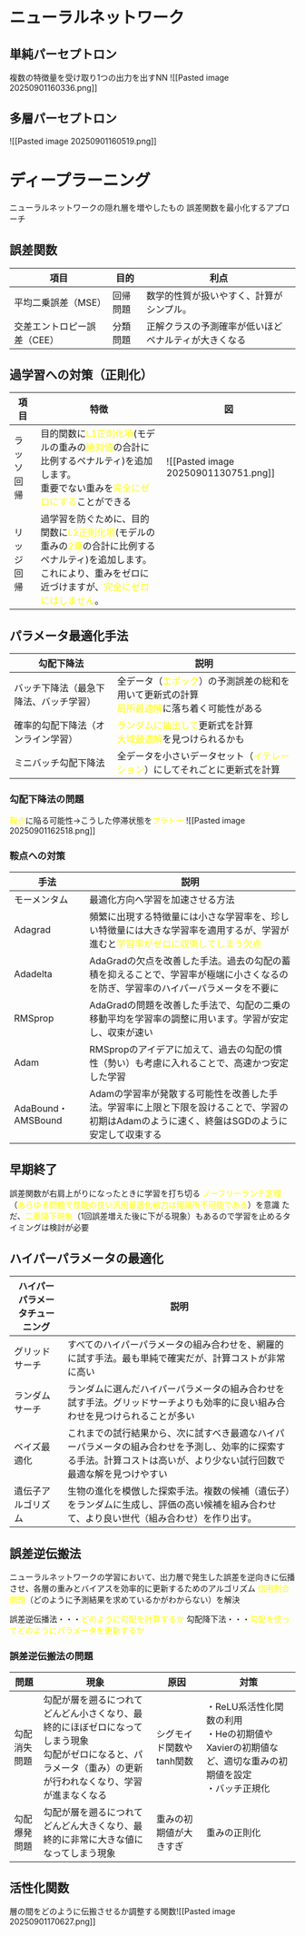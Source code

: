 # ニューラルネットワーク
## 単純パーセプトロン
複数の特徴量を受け取り1つの出力を出すNN
![[Pasted image 20250901160336.png]]
## 多層パーセプトロン
![[Pasted image 20250901160519.png]]
# ディープラーニング
ニューラルネットワークの隠れ層を増やしたもの
誤差関数を最小化するアプローチ
## 誤差関数

| 項目              | 目的   | 利点                         |
| --------------- | ---- | -------------------------- |
| 平均二乗誤差（MSE）     | 回帰問題 | 数学的性質が扱いやすく、計算がシンプル。       |
| 交差エントロピー誤差（CEE） | 分類問題 | 正解クラスの予測確率が低いほどペナルティが大きくなる |
## 過学習への対策（正則化）

| 項目    | 特徴                                                                                                                                                                             | 図                                    |
| ----- | ------------------------------------------------------------------------------------------------------------------------------------------------------------------------------ | ------------------------------------ |
| ラッソ回帰 | 目的関数に<font color="#ffff00">L1正則化項</font>(モデルの重みの<font color="#ffff00">絶対値</font>の合計に比例するペナルティ)を追加します。<br>重要でない重みを<font color="#ffff00">完全にゼロにする</font>ことができる                   | ![[Pasted image 20250901130751.png]] |
| リッジ回帰 | 過学習を防ぐために、目的関数に<font color="#ffff00">L2正則化項</font>(モデルの重みの<font color="#ffff00">2乗</font>の合計に比例するペナルティ)を追加します。<br>これにより、重みをゼロに近づけますが、<font color="#ffff00">完全にゼロにはしません</font>。 |                                      |


## パラメータ最適化手法

| 勾配下降法               | 説明                                                                                                         |
| ------------------- | ---------------------------------------------------------------------------------------------------------- |
| バッチ下降法（最急下降法、バッチ学習） | 全データ（<font color="#ffff00">エポック</font>）の予測誤差の総和を用いて更新式の計算<br><font color="#ffff00">局所最適解</font>に落ち着く可能性がある |
| 確率的勾配下降法（オンライン学習）   | <font color="#ffff00">ランダムに抽出して</font>更新式を計算<br><font color="#ffff00">大域最適解</font>を見つけられるかも                |
| ミニバッチ勾配下降法          | 全データを小さいデータセット（<font color="#ffff00">イテレーション</font>）にしてそれごとに更新式を計算                                         |
### 勾配下降法の問題
<font color="#ffff00">鞍点</font>に陥る可能性→こうした停滞状態を<font color="#ffff00">プラトー</font>
![[Pasted image 20250901162518.png]]
### 鞍点への対策

| 手法                | 説明                                                                                           |
| ----------------- | -------------------------------------------------------------------------------------------- |
| モーメンタム            | 最適化方向へ学習を加速させる方法                                                                             |
| Adagrad           | 頻繁に出現する特徴量には小さな学習率を、珍しい特徴量には大きな学習率を適用するが、学習が進むと<font color="#ffff00">学習率がゼロに収束してしまう欠点</font> |
| Adadelta          | AdaGradの欠点を改善した手法。過去の勾配の蓄積を抑えることで、学習率が極端に小さくなるのを防ぎ、学習率のハイパーパラメータを不要に                         |
| RMSprop           | AdaGradの問題を改善した手法で、勾配の二乗の移動平均を学習率の調整に用います。学習が安定し、収束が速い                                       |
| Adam              | RMSpropのアイデアに加えて、過去の勾配の慣性（勢い）も考慮に入れることで、高速かつ安定した学習                                           |
| AdaBound・AMSBound | Adamの学習率が発散する可能性を改善した手法。学習率に上限と下限を設けることで、学習の初期はAdamのように速く、終盤はSGDのように安定して収束する                 |
## 早期終了
誤差関数が右肩上がりになったときに学習を打ち切る
<font color="#ffff00">ノーフリーランチ定理</font>（<font color="#ffff00">あらゆる問題で性能の良い汎用最適化戦力は理論所不可能である</font>）を意識
ただ、<font color="#ffff00">二重降下現象</font>（1回誤差増えた後に下がる現象）もあるので学習を止めるタイミングは検討が必要
## ハイパーパラメータの最適化

| ハイパーパラメータチューニング | 説明                                                                                  |
| --------------- | ----------------------------------------------------------------------------------- |
| グリッドサーチ         | すべてのハイパーパラメータの組み合わせを、網羅的に試す手法。最も単純で確実だが、計算コストが非常に高い                                 |
| ランダムサーチ         | ランダムに選んだハイパーパラメータの組み合わせを試す手法。グリッドサーチよりも効率的に良い組み合わせを見つけられることが多い                      |
| ベイズ最適化          | これまでの試行結果から、次に試すべき最適なハイパーパラメータの組み合わせを予測し、効率的に探索する手法。計算コストは高いが、より少ない試行回数で最適な解を見つけやすい |
| 遺伝子アルゴリズム       | 生物の進化を模倣した探索手法。複数の候補（遺伝子）をランダムに生成し、評価の高い候補を組み合わせて、より良い世代（組み合わせ）を作り出す。               |
## 誤差逆伝搬法
ニューラルネットワークの学習において、出力層で発生した誤差を逆向きに伝播させ、各層の重みとバイアスを効率的に更新するためのアルゴリズム
<font color="#ffff00">信用割合問題</font>（どのように予測結果を求めているかがわからない）を解決

誤差逆伝播法・・・<font color="#ffff00">どのように勾配を計算するか</font>
勾配降下法・・・<font color="#ffff00">勾配を使ってどのようにパラメータを更新するか</font>
### 誤差逆伝搬法の問題

| 問題     | 現象                                                                                     | 原因             | 対策                                                             |
| ------ | -------------------------------------------------------------------------------------- | -------------- | -------------------------------------------------------------- |
| 勾配消失問題 | 勾配が層を遡るにつれてどんどん小さくなり、最終的にほぼゼロになってしまう現象<br>勾配がゼロになると、パラメータ（重み）の更新が行われなくなり、学習が進まなくなる<br> | シグモイド関数やtanh関数 | ・ReLU系活性化関数の利用<br>・Heの初期値やXavierの初期値など、適切な重みの初期値を設定<br>・バッチ正規化 |
| 勾配爆発問題 | 勾配が層を遡るにつれてどんどん大きくなり、最終的に非常に大きな値になってしまう現象                                              | 重みの初期値が大きすぎ    | 重みの正則化                                                         |

## 活性化関数
層の間をどのように伝搬させるか調整する関数![[Pasted image 20250901170627.png]]



